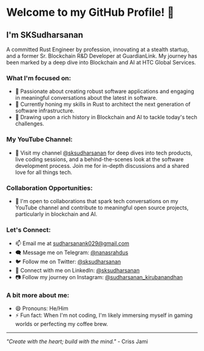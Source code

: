 # Welcome to my GitHub Profile! 👋

## I'm SKSudharsanan

A committed Rust Engineer by profession, innovating at a stealth startup, and a former Sr. Blockchain R&D Developer at GuardianLink. My journey has been marked by a deep dive into Blockchain and AI at HTC Global Services.

### What I'm focused on:

- 👀 Passionate about creating robust software applications and engaging in meaningful conversations about the latest in software.
- 🌱 Currently honing my skills in Rust to architect the next generation of software infrastructure.
- 💼 Drawing upon a rich history in Blockchain and AI to tackle today's tech challenges.

### My YouTube Channel:

- 🎥 Visit my channel [@sksudharsanan](https://www.youtube.com/sksudharsanan) for deep dives into tech products, live coding sessions, and a behind-the-scenes look at the software development process. Join me for in-depth discussions and a shared love for all things tech.

### Collaboration Opportunities:

- 💞️ I'm open to collaborations that spark tech conversations on my YouTube channel and contribute to meaningful open source projects, particularly in blockchain and AI.

### Let's Connect:

- 📫 Email me at [sudharsanank029@gmail.com](mailto:sudharsanank029@gmail.com)
- 🗨️ Message me on Telegram: [@nanasrahdus](https://t.me/nanasrahdus)
- 🐦 Follow me on Twitter: [@sksudharsanan](https://twitter.com/sksudharsanan)
- 💼 Connect with me on LinkedIn: [@sksudharsanan](https://www.linkedin.com/in/sksudharsanan)
- 📷 Follow my journey on Instagram: [@sudharsanan_kirubanandhan](https://instagram.com/sudharsanan_kirubanandhan)

### A bit more about me:

- 😄 Pronouns: He/Him
- ⚡ Fun fact: When I'm not coding, I'm likely immersing myself in gaming worlds or perfecting my coffee brew.

---

_"Create with the heart; build with the mind."_ - Criss Jami
